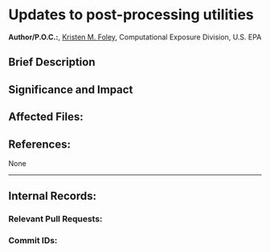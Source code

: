 # Updates to post-processing utilities
    
**Author/P.O.C.:**, [Kristen M. Foley](mailto:foley.kristen@epa.gov), Computational Exposure Division, U.S. EPA    
    
## Brief Description

 
    
## Significance and Impact
    

    
## Affected Files:
    


## References:    

None

-----
## Internal Records:
    
### Relevant Pull Requests:


### Commit IDs:
    

    
